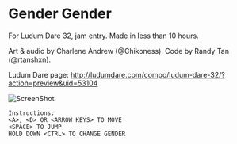 # Gender Gender

For Ludum Dare 32, jam entry. Made in less than 10 hours.

Art & audio by Charlene Andrew (@Chikoness).
Code by Randy Tan (@rtanshxn).



Ludum Dare page: http://ludumdare.com/compo/ludum-dare-32/?action=preview&uid=53104

![ScreenShot](http://ludumdare.com/compo/wp-content/compo2/444368/53104-shot2-1429577609.png)

```
Instructions:
<A>, <D> OR <ARROW KEYS> TO MOVE
<SPACE> TO JUMP
HOLD DOWN <CTRL> TO CHANGE GENDER
```

